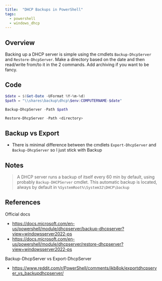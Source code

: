 ```yaml
---
title:  "DHCP Backups in PowerShell"
tags: 
  - powershell
  - windows_dhcp
---
```

## Overview
Backing up a DHCP server is simple using the cmdlets `Backup-DhcpServer` and `Restore-DhcpServer`. Make a directory based on the date and then read/write from/to it in the 2 commands. Add archiving if you want to be fancy.

## Code
```powershell
$date = $(Get-Date -UFormat %Y-%m-%d)
$path = "\\shares\backup\dhcp\$env:COMPUTERNAME-$date"

Backup-DhcpServer -Path $path
```

```powershell
Restore-DhcpServer -Path <directory>
```

## Backup vs Export
* There is minimal difference between the cmdlets `Export-DhcpServer` and `Backup-DhcpServer` so I just stick with Backup

## Notes
> A DHCP server runs a backup of itself every 60 min by default, using probably `Backup-DHCPServer` cmdlet. This automatic backup is located, always by default in `%SystemRoot%\System32\DHCP\backup`

## References
Official docs
* https://docs.microsoft.com/en-us/powershell/module/dhcpserver/backup-dhcpserver?view=windowsserver2022-ps
* https://docs.microsoft.com/en-us/powershell/module/dhcpserver/restore-dhcpserver?view=windowsserver2022-ps

Backup-DhcpServer vs Export-DhcpServer
* https://www.reddit.com/r/PowerShell/comments/ikb8ok/exportdhcpserver_vs_backupdhcpserver/
